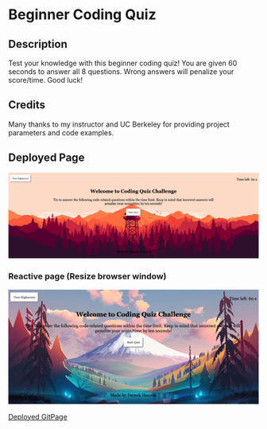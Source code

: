 # Beginner Coding Quiz

## Description
Test your knowledge with this beginner coding quiz! You are given 60 seconds to answer all 8 questions. Wrong answers will penalize your score/time. Good luck! 

## Credits
Many thanks to my instructor and UC Berkeley for providing project parameters and code examples.

## Deployed Page
![Deployment Image](images/codequiz1.png)
### Reactive page (Resize browser window)
![Deployment Image](images/codequiz2.png)

[Deployed GitPage](https://damek-h.github.io/Beginner-Coding-Quiz/)
